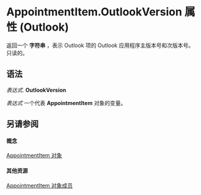 
# AppointmentItem.OutlookVersion 属性 (Outlook)

返回一个 **字符串** ，表示 Outlook 项的 Outlook 应用程序主版本号和次版本号。只读的。


## 语法

 _表达式_. **OutlookVersion**

 _表达式_ 一个代表 **AppointmentItem** 对象的变量。


## 另请参阅


#### 概念


[AppointmentItem 对象](204a409d-654e-27aa-643a-8344c631b82d.md)
#### 其他资源


[AppointmentItem 对象成员](c72c459d-6d3c-7a05-aa4a-b1b767ddc0b2.md)